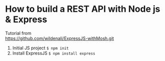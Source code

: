 # How to build a REST API with Node js & Express

Tutorial from<br/>
https://github.com/wildenali/ExpressJS-withMosh.git

1. Initial JS project `$ npm init`
2. Install ExpressJS `$ npm install express`
